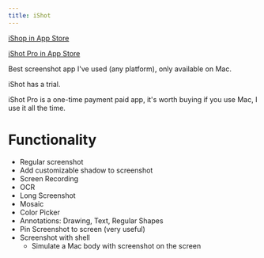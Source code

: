 ```yaml
---
title: iShot
---
```


[iShop in App Store](https://apps.apple.com/app/id1485844094?mt=12)

[iShot Pro in App Store](https://apps.apple.com/us/app/ishot-pro-screenshot-recording/id1611347086)

Best screenshot app I've used (any platform), only available on Mac.

iShot has a trial.

iShot Pro is a one-time payment paid app, it's worth buying if you use Mac, I use it all the time.

# Functionality

- Regular screenshot
- Add customizable shadow to screenshot
- Screen Recording
- OCR
- Long Screenshot
- Mosaic
- Color Picker
- Annotations: Drawing, Text, Regular Shapes
- Pin Screenshot to screen (very useful)
- Screenshot with shell
  - Simulate a Mac body with screenshot on the screen



